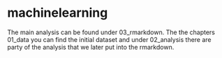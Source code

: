 # machinelearning

The main analysis can be found under 03_rmarkdown. 
The the chapters 01_data you can find the initial dataset and under 02_analysis there are party of the analysis that we later put into the rmarkdown. 